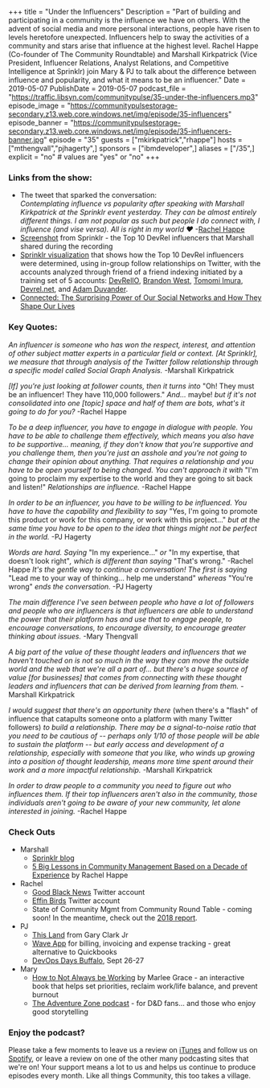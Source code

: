 +++
title = "Under the Influencers"
Description = "Part of building and participating in a community is the influence we have on others. With the advent of social media and more personal interactions, people have risen to levels heretofore unexpected. Influencers help to sway the activities of a community and stars arise that influence at the highest level. Rachel Happe (Co-founder of The Community Roundtable) and Marshall Kirkpatrick (Vice President, Influencer Relations, Analyst Relations, and Competitive Intelligence at Sprinklr) join Mary & PJ to talk about the difference between influence and popularity, and what it means to be an influencer."
Date = 2019-05-07
PublishDate = 2019-05-07
podcast_file = "https://traffic.libsyn.com/communitypulse/35-under-the-influencers.mp3"
episode_image = "https://communitypulsestorage-secondary.z13.web.core.windows.net/img/episode/35-influencers"
episode_banner = "https://communitypulsestorage-secondary.z13.web.core.windows.net/img/episode/35-influencers-banner.jpg"
episode = "35"
guests = ["mkirkpatrick","rhappe"]
hosts = ["mthengvall","pjhagerty",]
sponsors = ["ibmdeveloper",]
aliases = ["/35",]
explicit = "no" # values are "yes" or "no"
+++

### Links from the show:
* The tweet that sparked the conversation:  
_Contemplating influence vs popularity after speaking with Marshall Kirkpatrick at the Sprinklr event yesterday. They can be almost entirely different things. I am not popular as such but people I do connect with, I influence (and vise versa). All is right in my world ❤️_  -[Rachel Happe](https://twitter.com/rhappe/status/1104536420864139265)
* [Screenshot](https://drive.google.com/file/d/152_VVMSG0AKVw4iZipo-s265pfhiI3v-/view?usp=sharing) from Sprinklr - the Top 10 DevRel influencers that Marshall shared during the recording
* [Sprinklr visualization](https://drive.google.com/file/d/0B5fJ3k-v-mMEZnBiZEJvdFRBN2RTd1dkT3ZWZGVzZm1xM0FF/view?usp=sharing) that shows how the Top 10 DevRel influencers were determined, using in-group follow relationships on Twitter, with the accounts analyzed through friend of a friend indexing initiated by a training set of 5 accounts: [DevRelIO](https://twitter.com/devrelio), [Brandon West](https://twitter.com/bwest), [Tomomi Imura](https://twitter.com/girlie_mac), [Devrel.net](https://twitter.com/devrel_net), and [Adam Duvander](https://twitter.com/adamd).
* [Connected: The Surprising Power of Our Social Networks and How They Shape Our Lives](https://amzn.to/2GHfOVa)

### Key Quotes:
_An influencer is someone who has won the respect, interest, and attention of other subject matter experts in a particular field or context. [At Sprinklr], we measure that through analysis of the Twitter follow relationship through a specific model called Social Graph Analysis._ -Marshall Kirkpatrick

_[If] you're just looking at follower counts, then it turns into_ "Oh! They must be an influencer! They have 110,000 followers." _And..._ maybe! _but if it's not consolidated into one [topic] space and half of them are bots, what's it going to do for you?_ -Rachel Happe

_To be a deep influencer, you have to engage in dialogue with people. You have to be able to challenge them effectively, which means you also have to be supportive... meaning, if they don't know that you're supportive and you challenge them, then you're just an asshole and you're not going to change their opinion about anything. That requires a relationship and you have to be open yourself to being changed. You can't approach it with_ "I'm going to proclaim my expertise to the world and they are going to sit back and listen!" _Relationships are influence._ -Rachel Happe

_In order to be an influencer, you have to be willing to be influenced. You have to have the capability and flexibility to say_ "Yes, I'm going to promote this product or work for this company, or work with this project..." _but at the same time you have to be open to the idea that things might not be perfect in the world._ -PJ Hagerty

_Words are hard. Saying_ "In my experience..." _or_ "In my expertise, that doesn't look right"_, which is different than saying_ "That's wrong." -Rachel Happe
_It's the gentle way to continue a conversation! The first is saying_ "Lead me to your way of thinking... help me understand" _whereas_ "You're wrong" _ends the conversation._ -PJ Hagerty

_The main difference I've seen between people who have a lot of followers and people who are influencers is that influencers are able to understand the power that their platform has and use that to engage people, to encourage conversations, to encourage diversity, to encourage greater thinking about issues._ -Mary Thengvall

_A big part of the value of these thought leaders and influencers that we haven't touched on is not so much in the way they can move the outside world and the web that we're all a part of... but there's a huge source of value [for businesses] that comes from connecting with these thought leaders and influencers that can be derived from learning from them._ -Marshall Kirkpatrick

_I would suggest that there's an opportunity there_ (when there's a "flash" of influence that catapults someone onto a platform with many Twitter followers) _to build a relationship. There may be a signal-to-noise ratio that you need to be cautious of -- perhaps only 1/10 of those people will be able to sustain the platform -- but early access and development of a relationship, especially with someone that you like, who winds up growing into a position of thought leadership, means more time spent around their work and a more impactful relationship._ -Marshall Kirkpatrick

_In order to draw people to a community you need to figure out who influences them. If their top influencers aren't also in the community, those individuals aren't going to be aware of your new community, let alone interested in joining._ -Rachel Happe   

### Check Outs
* Marshall
  * [Sprinklr blog](https://blog.sprinklr.com/)
  * [5 Big Lessons in Community Management Based on a Decade of Experience](https://communityroundtable.com/community-manager-role/5-big-lessons-in-community-building-based-on-a-decade-of-experience/) by Rachel Happe
* Rachel
  * [Good Black News](https://twitter.com/goodblacknews) Twitter account
  * [Effin Birds](https://twitter.com/EffinBirds) Twitter account
  * State of Community Mgmt from Community Round Table - coming soon! In the meantime, check out the [2018 report](https://communityroundtable.com/what-we-do/research/the-state-of-community-management/state-community-management-2018/).
* PJ
  * [This Land](https://combine.fm/spotify/album/6pwdy6oQdwSQo8XOfpfAJJ) from Gary Clark Jr
  * [Wave App](https://www.waveapps.com/) for billing, invoicing and expense tracking - great alternative to Quickbooks
  * [DevOps Days Buffalo](https://ti.to/devops-days-buffalo-2019/dodBFLO2019), Sept 26-27
* Mary
  * [How to Not Always be Working](https://amzn.to/2DB28ci) by Marlee Grace - an interactive book that helps set priorities, reclaim work/life balance, and prevent burnout
  * [The Adventure Zone podcast](https://www.maximumfun.org/shows/adventure-zone) - for D&D fans… and those who enjoy good storytelling


### Enjoy the podcast?
Please take a few moments to leave us a review on [iTunes](https://itunes.apple.com/us/podcast/community-pulse/id1218368182?mt=2) and follow us on [Spotify](https://open.spotify.com/show/3I7g5WfMSgpWu38zZMjet?si=565TMb81SaWwrJYbAIeOxQ), or leave a review on one of the other many podcasting sites that we're on! Your support means a lot to us and helps us continue to produce episodes every month. Like all things Community, this too takes a village.
